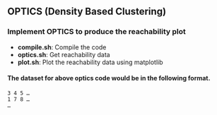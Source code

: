 ## OPTICS (Density Based Clustering)
### Implement OPTICS to produce the reachability plot

* **compile.sh**: Compile the code
* **optics.sh**: Get reachability data
* **plot.sh**: Plot the reachability data using matplotlib


#### The dataset for above optics code would be in the following format.
```
3 4 5 …
1 7 8 …
…
```
